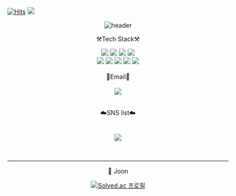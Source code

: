 [![Hits](https://hits.seeyoufarm.com/api/count/incr/badge.svg?url=https%3A%2F%2Fgithub.com%2Fchampiuned12%2Fhit-counter&count_bg=%2379C83D&title_bg=%23555555&icon=&icon_color=%23E7E7E7&title=hits&edge_flat=false)](https://github.com/champiuned12)
<image src="https://img.shields.io/github/followers/champiuned12?style=social">
  
<div align="center">

![header](https://capsule-render.vercel.app/api?type=wave&color=auto&height=300&section=header&text=Welcome&fontSize=90)
  
  ⚒️Tech Stack⚒️

  <img src="https://img.shields.io/badge/Python-3776AB?style=flat-square&logo=Python&logoColor=white">
  <img src="https://img.shields.io/badge/HTML-E34F26?style=flat-square&logo=HTML5&logoColor=white">
  <img src="https://img.shields.io/badge/CSS-1572B6?style=flat-square&logo=CSS3&logoColor=white">
   <img src="https://img.shields.io/badge/Django-092E20?style=flat-square&logo=Django&logoColor=white">

  <br/>
  <img src="https://img.shields.io/badge/JavaScript-F7DF1E?style=flat-square&logo=JavaScript&logoColor=white">
  <img src="https://img.shields.io/badge/Java-007396?style=flat-square&logo=Java&logoColor=white">
  <img src="https://img.shields.io/badge/MySQL-4479A1?style=flat-square&logo=MySQL&logoColor=white">
  <img src="https://img.shields.io/badge/AWS-232F3E?style=flat-square&logo=AmazonAWS&logoColor=white">
  <img src="https://img.shields.io/badge/jQuery-0769AD?style=flat-square&logo=jQuery&logoColor=white">


  <br/>
  <br/>
  📧Email📧
  <br/>
  <br/>
  <img src="https://img.shields.io/badge/champiuned12@gmail.com-EF2D5A?style=flat-square&logo=Google&logoColor=white">
  
  <br/>
  <br/>

  ☁️SNS list☁️
  <br/>
  <br/>  
  <a href="https://blackz3r0.tistory.com/" target="_blank"><img src="https://img.shields.io/badge/Tistory-000000?style=flat-square&logo=Tistory&logoColor=white"/></a>
  
  <br/>

  ---
  :100: Joon
  <br/>
  
  [![Solved.ac
프로필](http://mazassumnida.wtf/api/v2/generate_badge?boj=champiuned12)](https://solved.ac/champiuned12)

</div>
  

<!--
Here are some ideas to get you started:

- 🔭 I’m currently working on ...
- 🌱 I’m currently learning ...
- 👯 I’m looking to collaborate on ...
- 🤔 I’m looking for help with ...
- 💬 Ask me about ...
- 📫 How to reach me: ...
- 😄 Pronouns: ...
- ⚡ Fun fact: ...
-->
